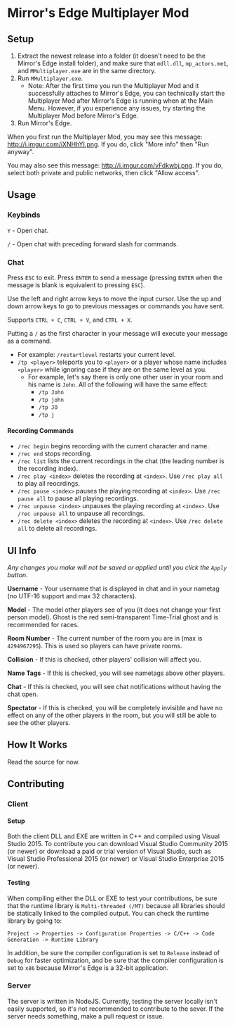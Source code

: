 # Mirror's Edge Multiplayer Mod
## Setup

1. Extract the newest release into a folder (it doesn't need to be the Mirror's Edge install folder), and make sure that `mdll.dll`, `mp_actors.me1`, and `MMultiplayer.exe` are in the same directory.
2. Run `MMultiplayer.exe`. 
	- Note: After the first time you run the Multiplayer Mod and it successfully attaches to Mirror's Edge, you can technically start the Multiplayer Mod after Mirror's Edge is running when at the Main Menu. However, if you experience any issues, try starting the Multiplayer Mod before Mirror's Edge.
3. Run Mirror's Edge.

When you first run the Multiplayer Mod, you may see this message: http://i.imgur.com/iXNHhYI.png. If you do, click "More info" then "Run anyway".

You may also see this message: http://i.imgur.com/vFdkwbj.png. If you do, select both private and public networks, then click "Allow access".

## Usage

### Keybinds

`Y` - Open chat.

`/` - Open chat with preceding forward slash for commands.

### Chat

Press `ESC` to exit. Press `ENTER` to send a message (pressing `ENTER` when the message is blank is equivalent to pressing `ESC`).

Use the left and right arrow keys to move the input cursor. Use the up and down arrow keys to go to previous messages or commands you have sent.

Supports `CTRL + C`, `CTRL + V`, and `CTRL + X`.

Putting a `/` as the first character in your message will execute your message as a command.
- For example: `/restartlevel` restarts your current level.
- `/tp <player>` teleports you to `<player>` or a player whose name includes `<player>` while ignoring case if they are on the same level as you.
	- For example, let's say there is only one other user in your room and his name is `John`. All of the following will have the same effect:
		- `/tp John`
		- `/tp john`
		- `/tp JO`
		- `/tp j`

#### Recording Commands

- `/rec begin` begins recording with the current character and name.
- `/rec end` stops recording.
- `/rec list` lists the current recordings in the chat (the leading number is the recording index).
- `/rec play <index>` deletes the recording at `<index>`. Use `/rec play all` to play all reocrdings.
- `/rec pause <index>` pauses the playing recording at `<index>`. Use `/rec pause all` to pause all playing recordings.
- `/rec unpause <index>` unpauses the playing recording at `<index>`. Use `/rec unpause all` to unpause all recordings.
- `/rec delete <index>` deletes the recording at `<index>`. Use `/rec delete all` to delete all recordings.

## UI Info

*Any changes you make will not be saved or applied until you click the `Apply` button.*

**Username** - Your username that is displayed in chat and in your nametag (no UTF-16 support and max 32 characters).

**Model** - The model other players see of you (it does not change your first person model). Ghost is the red semi-transparent Time-Trial ghost and is recommended for races.
																 
**Room Number** - The current number of the room you are in (max is `4294967295`). This is used so players can have private rooms.

**Collision** - If this is checked, other players' collision will affect you.

**Name Tags** - If this is checked, you will see nametags above other players.

**Chat** - If this is checked, you will see chat notifications without having the chat open.

**Spectator** - If this is checked, you will be completely invisible and have no effect on any of the other players in the room, but you will still be able to see the other players.

## How It Works

Read the source for now.

## Contributing

### Client

#### Setup
Both the client DLL and EXE are written in C++ and compiled using Visual Studio 2015. To contribute you can download Visual Studio Community 2015 (or newer) or download a paid or trial version of Visual Studio, such as Visual Studio Professional 2015 (or newer) or Visual Studio Enterprise 2015 (or newer).

#### Testing
When compiling either the DLL or EXE to test your contributions, be sure that the runtime library is `Multi-threaded (/MT)` because all libraries should be statically linked to the compiled output. You can check the runtime library by going to:

```Project -> Properties -> Configuration Properties -> C/C++ -> Code Generation -> Runtime Library```

In addition, be sure the compiler configuration is set to `Release` instead of `Debug` for faster optimization, and be sure that the compiler configuration is set to `x86` because Mirror's Edge is a 32-bit application.

### Server

The server is written in NodeJS. Currently, testing the server locally isn't easily supported, so it's not recommended to contribute to the sever. If the server needs something, make a pull request or issue.